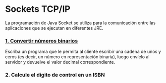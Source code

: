 # Sockets TCP/IP
La programación de Java Socket se utiliza para la comunicación entre las aplicaciones que se ejecutan en diferentes JRE.

### [**1. Convertir números binarios**](https://github.com/iamcarlosmunoz/socket-server-java/tree/binary)
Escriba un programa que le permita al cliente escribir una cadena de unos y ceros (es decir, un número en representación binaria), luego envíelo al servidor y devuelve el valor decimal correspondiente.

### **2. Calcule el dígito de control en un ISBN**
